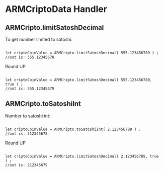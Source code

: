 # ARMCriptoData Handler


## ARMCripto.limitSatoshDecimal

To get number limited to satoshi:

```

let criptoCoinValue = ARMCripto.limitSatoshDecimal( 555.123456789 ) ;
//out is: 555.12345678

``` 

Round UP

```

let criptoCoinValue = ARMCripto.limitSatoshDecimal( 555.123456789, true ) ;
//out is: 555.12345679

``` 


## ARMCripto.toSatoshiInt

Number to satoshi int:

```

let criptoCoinValue = ARMCripto.toSatoshiInt( 2.123456789 ) ;
//out is: 212345678

``` 

Round UP

```

let criptoCoinValue = ARMCripto.limitSatoshDecimal( 2.123456789, true ) ;
//out is: 212345679

``` 
